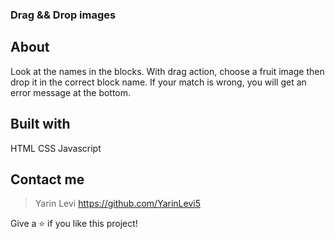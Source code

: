 ### Drag && Drop images

## About
Look at the names in the blocks.
 With drag action, choose a fruit image then drop it in the correct block name.
If your match is wrong, you will get an error message at the bottom. 

## Built with
HTML
CSS
Javascript

## Contact me 
>Yarin Levi 
>https://github.com/YarinLevi5

Give a ⭐️ if you like this project!